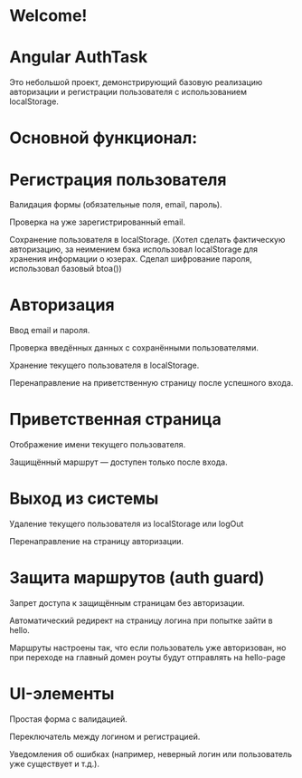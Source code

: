 # Welcome!

# Angular AuthTask

Это небольшой проект, демонстрирующий базовую реализацию авторизации и регистрации пользователя с использованием localStorage.

# Основной функционал:

# Регистрация пользователя

Валидация формы (обязательные поля, email, пароль).

Проверка на уже зарегистрированный email.

Сохранение пользователя в localStorage. (Хотел сделать фактическую авторизацию, за неимением бэка использовал localStorage для хранения информации о юзерах. Сделал шифрование пароля, использовал базовый btoa())

# Авторизация

Ввод email и пароля.

Проверка введённых данных с сохранёнными пользователями.

Хранение текущего пользователя в localStorage.

Перенаправление на приветственную страницу после успешного входа.

# Приветственная страница

Отображение имени текущего пользователя.

Защищённый маршрут — доступен только после входа.

# Выход из системы

Удаление текущего пользователя из localStorage или logOut

Перенаправление на страницу авторизации.

# Защита маршрутов (auth guard)

Запрет доступа к защищённым страницам без авторизации.

Автоматический редирект на страницу логина при попытке зайти в hello.

Маршруты настроены так, что если пользователь уже авторизован, но при переходе на главный домен роуты будут отправлять на hello-page

# UI-элементы

Простая форма с валидацией.

Переключатель между логином и регистрацией.

Уведомления об ошибках (например, неверный логин или пользователь уже существует и т.д.).
